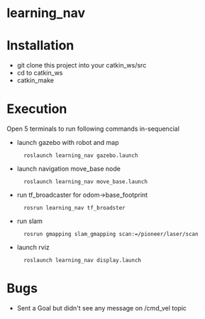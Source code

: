 # learning_nav

# Installation 
* git clone this project into your catkin_ws/src
* cd to catkin_ws
* catkin_make

# Execution

Open 5 terminals to run following commands in-sequencial

* launch gazebo with robot and map

        roslaunch learning_nav gazebo.launch

* launch navigation move_base node

        roslaunch learning_nav move_base.launch

* run tf_broadcaster for odom->base_footprint

        rosrun learning_nav tf_broadster

* run slam

        rosrun gmapping slam_gmapping scan:=/pioneer/laser/scan

* launch rviz

        roslaunch learning_nav display.launch   

# Bugs

* Sent a Goal but didn't see any message on /cmd_vel topic

